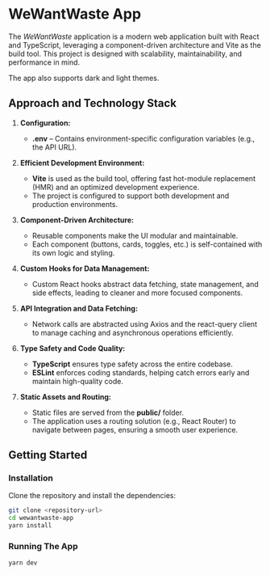 # WeWantWaste App

The _WeWantWaste_ application is a modern web application built with React and TypeScript, leveraging a component-driven architecture and Vite as the build tool. This project is designed with scalability, maintainability, and performance in mind.

The app also supports dark and light themes.

## Approach and Technology Stack

1. **Configuration:**
   - **.env** – Contains environment-specific configuration variables (e.g., the API URL).

2. **Efficient Development Environment:**
   - **Vite** is used as the build tool, offering fast hot-module replacement (HMR) and an optimized development experience.
   - The project is configured to support both development and production environments.

3. **Component-Driven Architecture:**
   - Reusable components make the UI modular and maintainable.
   - Each component (buttons, cards, toggles, etc.) is self-contained with its own logic and styling.

4. **Custom Hooks for Data Management:**
   - Custom React hooks abstract data fetching, state management, and side effects, leading to cleaner and more focused components.

5. **API Integration and Data Fetching:**
   - Network calls are abstracted using Axios and the react-query client to manage caching and asynchronous operations efficiently.

6. **Type Safety and Code Quality:**
   - **TypeScript** ensures type safety across the entire codebase.
   - **ESLint** enforces coding standards, helping catch errors early and maintain high-quality code.

7. **Static Assets and Routing:**
   - Static files are served from the **public/** folder.
   - The application uses a routing solution (e.g., React Router) to navigate between pages, ensuring a smooth user experience.

## Getting Started

### Installation

Clone the repository and install the dependencies:

```bash
git clone <repository-url>
cd wewantwaste-app
yarn install 
```
### Running The App

```bash
yarn dev 
```
